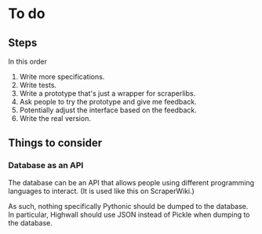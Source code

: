 To do
============


Steps
--------

In this order

1. Write more specifications.
2. Write tests.
3. Write a prototype that's just a wrapper for scraperlibs.
4. Ask people to try the prototype and give me feedback.
5. Potentially adjust the interface based on the feedback.
6. Write the real version.


Things to consider
--------------

### Database as an API

The database can be an API that allows people using different
programming languages to interact. (It is used like this on ScraperWiki.)

As such, nothing specifically Pythonic should be dumped to the database.
In particular, Highwall should use JSON instead of Pickle when
dumping to the database.
